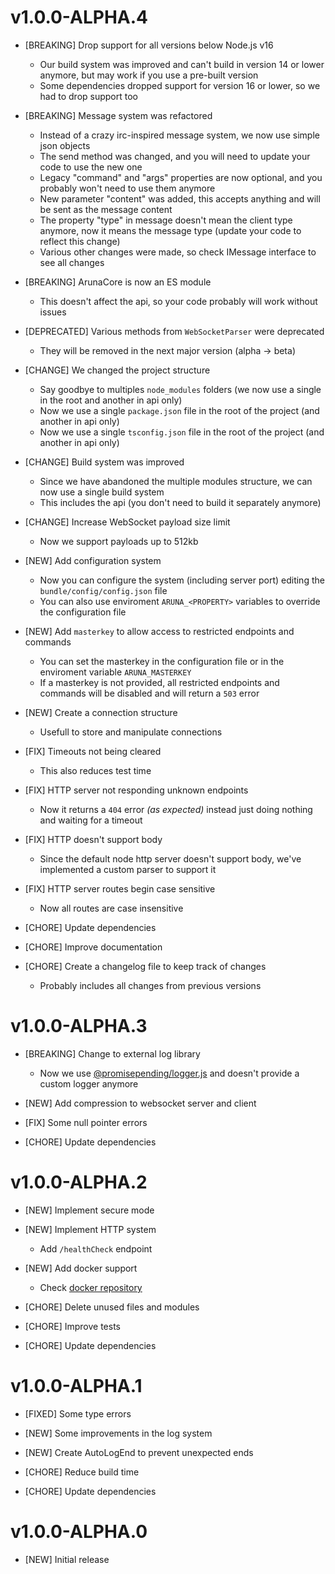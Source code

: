 # v1.0.0-ALPHA.4

- [BREAKING] Drop support for all versions below Node.js v16
  - Our build system was improved and can't build in version 14 or lower anymore, but may work if you use a pre-built version
  - Some dependencies dropped support for version 16 or lower, so we had to drop support too

- [BREAKING] Message system was refactored
  - Instead of a crazy irc-inspired message system, we now use simple json objects
  - The send method was changed, and you will need to update your code to use the new one
  - Legacy "command" and "args" properties are now optional, and you probably won't need to use them anymore
  - New parameter "content" was added, this accepts anything and will be sent as the message content
  - The property "type" in message doesn't mean the client type anymore, now it means the message type (update your code to reflect this change)
  - Various other changes were made, so check IMessage interface to see all changes

- [BREAKING] ArunaCore is now an ES module
  - This doesn't affect the api, so your code probably will work without issues

- [DEPRECATED] Various methods from `WebSocketParser` were deprecated
  - They will be removed in the next major version (alpha -> beta)

- [CHANGE] We changed the project structure
  - Say goodbye to multiples `node_modules` folders (we now use a single in the root and another in api only)
  - Now we use a single `package.json` file in the root of the project (and another in api only)
  - Now we use a single `tsconfig.json` file in the root of the project (and another in api only)

- [CHANGE] Build system was improved
  - Since we have abandoned the multiple modules structure, we can now use a single build system
  - This includes the api (you don't need to build it separately anymore)

- [CHANGE] Increase WebSocket payload size limit
  - Now we support payloads up to 512kb

- [NEW] Add configuration system
  - Now you can configure the system (including server port) editing the  `bundle/config/config.json` file
  - You can also use enviroment `ARUNA_<PROPERTY>` variables to override the configuration file

- [NEW] Add `masterkey` to allow access to restricted endpoints and commands
  - You can set the masterkey in the configuration file or in the enviroment variable `ARUNA_MASTERKEY`
  - If a masterkey is not provided, all restricted endpoints and commands will be disabled and will return a `503` error

- [NEW] Create a connection structure
  - Usefull to store and manipulate connections

- [FIX] Timeouts not being cleared
  - This also reduces test time

- [FIX] HTTP server not responding unknown endpoints
  - Now it returns a `404` error _(as expected)_ instead just doing nothing and waiting for a timeout

- [FIX] HTTP doesn't support body
  - Since the default node http server doesn't support body, we've implemented a custom parser to support it

- [FIX] HTTP server routes begin case sensitive
  - Now all routes are case insensitive

- [CHORE] Update dependencies

- [CHORE] Improve documentation

- [CHORE] Create a changelog file to keep track of changes
  - Probably includes all changes from previous versions

# v1.0.0-ALPHA.3

- [BREAKING] Change to external log library
  - Now we use [@promisepending/logger.js](https://www.npmjs.com/package/@promisepending/logger.js) and doesn't provide a custom logger anymore

- [NEW] Add compression to websocket server and client

- [FIX] Some null pointer errors

- [CHORE] Update dependencies

# v1.0.0-ALPHA.2

- [NEW] Implement secure mode

- [NEW] Implement HTTP system
  - Add `/healthCheck` endpoint

- [NEW] Add docker support
  - Check [docker repository](https://github.com/ArunaBot/ArunaCore-Docker)

- [CHORE] Delete unused files and modules

- [CHORE] Improve tests

- [CHORE] Update dependencies

# v1.0.0-ALPHA.1

- [FIXED] Some type errors

- [NEW] Some improvements in the log system

- [NEW] Create AutoLogEnd to prevent unexpected ends

- [CHORE] Reduce build time

- [CHORE] Update dependencies

# v1.0.0-ALPHA.0

- [NEW] Initial release
